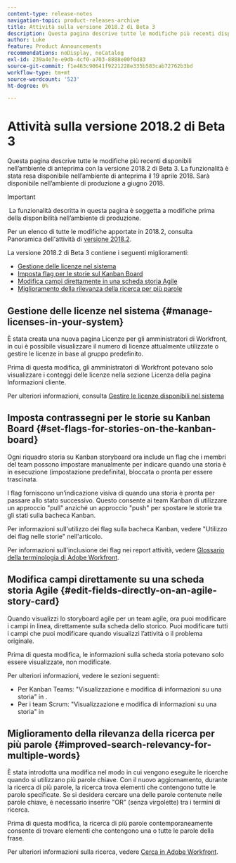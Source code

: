```yaml
---
content-type: release-notes
navigation-topic: product-releases-archive
title: Attività sulla versione 2018.2 di Beta 3
description: Questa pagina descrive tutte le modifiche più recenti disponibili nell’ambiente di anteprima con la versione 2018.2 di Beta 3. La funzionalità è stata resa disponibile nell’ambiente di anteprima il 19 aprile 2018. Sarà disponibile nell’ambiente di produzione a giugno 2018.
author: Luke
feature: Product Announcements
recommendations: noDisplay, noCatalog
exl-id: 239a4e7e-e9db-4cf0-a703-8888e00f0d83
source-git-commit: f1e463c90641f9221228e335b583cab72762b3bd
workflow-type: tm+mt
source-wordcount: '523'
ht-degree: 0%

---
```


# Attività sulla versione 2018.2 di Beta 3

Questa pagina descrive tutte le modifiche più recenti disponibili nell’ambiente di anteprima con la versione 2018.2 di Beta 3. La funzionalità è stata resa disponibile nell’ambiente di anteprima il 19 aprile 2018. Sarà disponibile nell’ambiente di produzione a giugno 2018.

>[!IMPORTANT]
>
> La funzionalità descritta in questa pagina è soggetta a modifiche prima della disponibilità nell’ambiente di produzione.

Per un elenco di tutte le modifiche apportate in 2018.2, consulta  Panoramica dell&#39;attività di [versione 2018.2](../../../../product-announcements/product-releases/quarterly-release-archive/2018.2-release-activity/2018-2-release-activity-overview.md).

La versione 2018.2 di Beta 3 contiene i seguenti miglioramenti:

* [Gestione delle licenze nel sistema](#manage-licenses-in-your-system)
* [Imposta flag per le storie sul Kanban Board](#set-flags-for-stories-on-the-kanban-board)
* [Modifica campi direttamente in una scheda storia Agile](#edit-fields-directly-on-an-agile-story-card)
* [Miglioramento della rilevanza della ricerca per più parole](#improved-search-relevancy-for-multiple-words)

## Gestione delle licenze nel sistema {#manage-licenses-in-your-system}

È stata creata una nuova pagina Licenze per gli amministratori di Workfront, in cui è possibile visualizzare il numero di licenze attualmente utilizzate o gestire le licenze in base al gruppo predefinito. 

Prima di questa modifica, gli amministratori di Workfront potevano solo visualizzare i conteggi delle licenze nella sezione Licenza della pagina Informazioni cliente.

Per ulteriori informazioni, consulta [Gestire le licenze disponibili nel sistema](../../../../administration-and-setup/get-started-wf-administration/manage-available-licenses-in-your-system.md)

## Imposta contrassegni per le storie su Kanban Board {#set-flags-for-stories-on-the-kanban-board}

Ogni riquadro storia su Kanban storyboard ora include un flag che i membri del team possono impostare manualmente per indicare quando una storia è in esecuzione (impostazione predefinita), bloccata o pronta per essere trascinata.

I flag forniscono un’indicazione visiva di quando una storia è pronta per passare allo stato successivo. Questo consente ai team Kanban di utilizzare un approccio &quot;pull&quot; anziché un approccio &quot;push&quot; per spostare le storie tra gli stati sulla bacheca Kanban.

Per informazioni sull&#39;utilizzo dei flag sulla bacheca Kanban, vedere &quot;Utilizzo dei flag nelle storie&quot; nell&#39;articolo.

Per informazioni sull&#39;inclusione dei flag nei report attività, vedere [Glossario della terminologia di Adobe Workfront](../../../../workfront-basics/navigate-workfront/workfront-navigation/workfront-terminology-glossary.md).  

## Modifica campi direttamente su una scheda storia Agile {#edit-fields-directly-on-an-agile-story-card}

Quando visualizzi lo storyboard agile per un team agile, ora puoi modificare i campi in linea, direttamente sulla scheda dello storico. Puoi modificare tutti i campi che puoi modificare quando visualizzi l’attività o il problema originale.

Prima di questa modifica, le informazioni sulla scheda storia potevano solo essere visualizzate, non modificate.

Per ulteriori informazioni, vedere le sezioni seguenti:

* Per Kanban Teams: &quot;Visualizzazione e modifica di informazioni su una storia&quot; in . 
* Per i team Scrum: &quot;Visualizzazione e modifica di informazioni su una storia&quot; in

## Miglioramento della rilevanza della ricerca per più parole {#improved-search-relevancy-for-multiple-words}

È stata introdotta una modifica nel modo in cui vengono eseguite le ricerche quando si utilizzano più parole chiave. Con il nuovo aggiornamento, durante la ricerca di più parole, la ricerca trova elementi che contengono tutte le parole specificate. Se si desidera cercare una delle parole contenute nelle parole chiave, è necessario inserire &quot;OR&quot; (senza virgolette) tra i termini di ricerca. 

Prima di questa modifica, la ricerca di più parole contemporaneamente consente di trovare elementi che contengono una o tutte le parole della frase. 

Per ulteriori informazioni sulla ricerca, vedere [Cerca in Adobe Workfront](../../../../workfront-basics/navigate-workfront/search/search-workfront.md).
